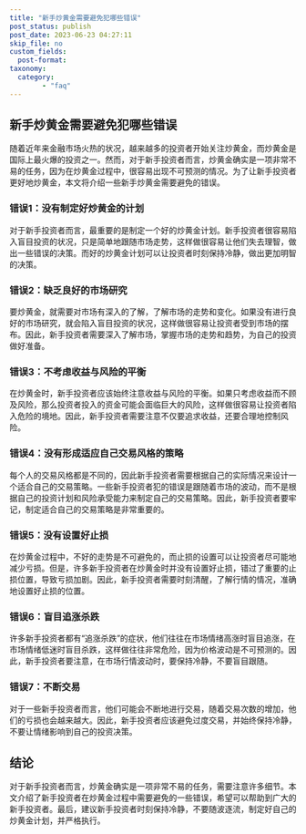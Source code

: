 ```yaml
---
title: "新手炒黄金需要避免犯哪些错误"
post_status: publish
post_date: 2023-06-23 04:27:11
skip_file: no
custom_fields: 
  post-format: 
taxonomy:
  category:
        - "faq"
---
```


## 新手炒黄金需要避免犯哪些错误

随着近年来金融市场火热的状况，越来越多的投资者开始关注炒黄金，而炒黄金是国际上最火爆的投资之一。然而，对于新手投资者而言，炒黄金确实是一项非常不易的任务，因为在炒黄金过程中，很容易出现不可预测的情况。为了让新手投资者更好地炒黄金，本文将介绍一些新手炒黄金需要避免的错误。

### 错误1：没有制定好炒黄金的计划

对于新手投资者而言，最重要的是制定一个好的炒黄金计划。新手投资者很容易陷入盲目投资的状况，只是简单地跟随市场走势，这样做很容易让他们失去理智，做出一些错误的决策。而好的炒黄金计划可以让投资者时刻保持冷静，做出更加明智的决策。

### 错误2：缺乏良好的市场研究

要炒黄金，就需要对市场有深入的了解，了解市场的走势和变化。如果没有进行良好的市场研究，就会陷入盲目投资的状况，这样做很容易让投资者受到市场的摆布。因此，新手投资者需要深入了解市场，掌握市场的走势和趋势，为自己的投资做好准备。

### 错误3：不考虑收益与风险的平衡

在炒黄金时，新手投资者应该始终注意收益与风险的平衡。如果只考虑收益而不顾及风险，那么投资者投入的资金可能会面临巨大的风险，这样做很容易让投资者陷入危险的境地。因此，新手投资者需要注意不仅要追求收益，还要合理地控制风险。

### 错误4：没有形成适应自己交易风格的策略

每个人的交易风格都是不同的，因此新手投资者需要根据自己的实际情况来设计一个适合自己的交易策略。一些新手投资者犯的错误是跟随着市场的波动，而不是根据自己的投资计划和风险承受能力来制定自己的交易策略。因此，新手投资者要牢记，制定适合自己的交易策略是非常重要的。

### 错误5：没有设置好止损

在炒黄金过程中，不好的走势是不可避免的，而止损的设置可以让投资者尽可能地减少亏损。但是，许多新手投资者在炒黄金时并没有设置好止损，错过了重要的止损位置，导致亏损加剧。因此，新手投资者需要时刻清醒，了解行情的情况，准确地设置好止损的位置。

### 错误6：盲目追涨杀跌

许多新手投资者都有“追涨杀跌”的症状，他们往往在市场情绪高涨时盲目追涨，在市场情绪低迷时盲目杀跌，这样做往往非常危险，因为价格波动是不可预测的。因此，新手投资者要注意，在市场行情波动时，要保持冷静，不要盲目跟随。

### 错误7：不断交易

对于一些新手投资者而言，他们可能会不断地进行交易，随着交易次数的增加，他们的亏损也会越来越大。因此，新手投资者应该避免过度交易，并始终保持冷静，不要让情绪影响到自己的投资决策。

## 结论

对于新手投资者而言，炒黄金确实是一项非常不易的任务，需要注意许多细节。本文介绍了新手投资者在炒黄金过程中需要避免的一些错误，希望可以帮助到广大的新手投资者。最后，建议新手投资者时刻保持冷静，不要随波逐流，制定好自己的炒黄金计划，并严格执行。
